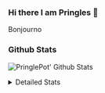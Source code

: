 ### Hi there I am Pringles 👋

Bonjourno

### Github Stats
![PringlePot' Github Stats](https://github-readme-stats.vercel.app/api?username=PringlePot&show_icons=true&theme=dark&count_private=true)

<details>
  <summary>Detailed Stats</summary>
    
<!--START_SECTION:waka-->
![Code Time](http://img.shields.io/badge/Code%20Time-371%20hrs%2039%20mins-blue)

![Profile Views](http://img.shields.io/badge/Profile%20Views-3-blue)

![Lines of code](https://img.shields.io/badge/From%20Hello%20World%20I%27ve%20Written-110%20Thousand%20lines%20of%20code-blue)

**🐱 My GitHub Data** 

> 🏆 14 Contributions in the Year 2022
 > 
> 📦 90.5 kB Used in GitHub's Storage 
 > 
> 💼 Opted to Hire
 > 
> 📜 9 Public Repositories 
 > 
> 🔑 11 Private Repositories  
 > 
**I'm an Early 🐤** 

```text
🌞 Morning    121 commits    ████░░░░░░░░░░░░░░░░░░░░░   18.56% 
🌆 Daytime    267 commits    ██████████░░░░░░░░░░░░░░░   40.95% 
🌃 Evening    264 commits    ██████████░░░░░░░░░░░░░░░   40.49% 
🌙 Night      0 commits      ░░░░░░░░░░░░░░░░░░░░░░░░░   0.0%

```
📅 **I'm Most Productive on Sunday** 

```text
Monday       130 commits    █████░░░░░░░░░░░░░░░░░░░░   19.94% 
Tuesday      54 commits     ██░░░░░░░░░░░░░░░░░░░░░░░   8.28% 
Wednesday    65 commits     ██░░░░░░░░░░░░░░░░░░░░░░░   9.97% 
Thursday     90 commits     ███░░░░░░░░░░░░░░░░░░░░░░   13.8% 
Friday       45 commits     █░░░░░░░░░░░░░░░░░░░░░░░░   6.9% 
Saturday     121 commits    ████░░░░░░░░░░░░░░░░░░░░░   18.56% 
Sunday       147 commits    █████░░░░░░░░░░░░░░░░░░░░   22.55%

```


📊 **This Week I Spent My Time On** 

```text
⌚︎ Time Zone: Europe/Amsterdam

💬 Programming Languages: 
Go                       3 mins              █████████████████████████   100.0%

🔥 Editors: 
GoLand                   3 mins              █████████████████████████   100.0%

🐱‍💻 Projects: 
Backend                  3 mins              █████████████████████████   100.0%

💻 Operating System: 
Windows                  3 mins              █████████████████████████   100.0%

```

**I Mostly Code in Java** 

```text
Java                     7 repos             ███████████░░░░░░░░░░░░░░   43.75% 
JavaScript               2 repos             ███░░░░░░░░░░░░░░░░░░░░░░   12.5% 
TypeScript               2 repos             ███░░░░░░░░░░░░░░░░░░░░░░   12.5% 
Python                   1 repo              █░░░░░░░░░░░░░░░░░░░░░░░░   6.25% 
Kotlin                   1 repo              █░░░░░░░░░░░░░░░░░░░░░░░░   6.25%

```


**Timeline**

![Chart not found](https://raw.githubusercontent.com/PringlePot/PringlePot/main/charts/bar_graph.png) 


 Last Updated on 24/01/2022 00:44:04 UTC
<!--END_SECTION:waka-->

</details>
